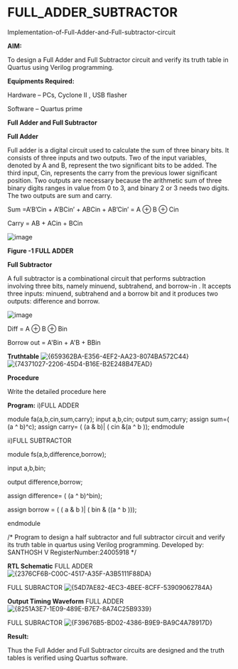 # FULL_ADDER_SUBTRACTOR

Implementation-of-Full-Adder-and-Full-subtractor-circuit

**AIM:**

To design a Full Adder and Full Subtractor circuit and verify its truth table in Quartus using Verilog programming.

**Equipments Required:**

Hardware – PCs, Cyclone II , USB flasher

Software – Quartus prime

**Full Adder and Full Subtractor**

**Full Adder**

Full adder is a digital circuit used to calculate the sum of three binary bits. It consists of three inputs and two outputs. Two of the input variables, denoted by A and B, represent the two significant bits to be added. The third input, Cin, represents the carry from the previous lower significant position. Two outputs are necessary because the arithmetic sum of three binary digits ranges in value from 0 to 3, and binary 2 or 3 needs two digits. The two outputs are sum and carry.

Sum =A’B’Cin + A’BCin’ + ABCin + AB’Cin’ = A ⊕ B ⊕ Cin 

Carry = AB + ACin + BCin

![image](https://github.com/naavaneetha/FULL_ADDER_SUBTRACTOR/assets/154305477/0f30ba51-5ffb-4198-845f-18e054f675e7)

**Figure -1 FULL ADDER**

**Full Subtractor**

A full subtractor is a combinational circuit that performs subtraction involving three bits, namely minuend, subtrahend, and borrow-in . It accepts three inputs: minuend, subtrahend and a borrow bit and it produces two outputs: difference and borrow.

![image](https://github.com/naavaneetha/FULL_ADDER_SUBTRACTOR/assets/154305477/02b24f51-ab51-4304-9ad6-7b81ffc1ead5)

Diff = A ⊕ B ⊕ Bin 

Borrow out = A'Bin + A'B + BBin

**Truthtable**
![{659362BA-E356-4EF2-AA23-8074BA572C44}](https://github.com/user-attachments/assets/0f7ebfba-6cd6-4b52-9e63-07bf9c633d47)
![{74371027-2206-45D4-B16E-B2E248B47EAD}](https://github.com/user-attachments/assets/bc616def-fd35-4964-b99b-22c2b45c5e3f)

**Procedure**

Write the detailed procedure here

**Program:**
i)FULL ADDER

module fa(a,b,cin,sum,carry);
input a,b,cin;
output sum,carry;
assign sum=( (a ^ b)^c);
assign carry= ( (a & b)| ( cin &(a ^ b ));
endmodule

ii)FULL SUBTRACTOR

module fs(a,b,difference,borrow);

input a,b,bin;

output difference,borrow;

assign difference= ( (a ^ b)^bin);

assign borrow = ( ( a & b )| ( bin & ((a ^ b )));

endmodule


/* Program to design a half subtractor and full subtractor circuit and verify its truth table in quartus using Verilog programming. Developed by: SANTHOSH V
RegisterNumber:24005918
*/

**RTL Schematic**
FULL ADDER
![{2376CF6B-C00C-4517-A35F-A3B5111F88DA}](https://github.com/user-attachments/assets/9adc55bb-f248-42c7-8aea-c14d72c89a95)

FULL SUBRACTOR
![{54D7AE82-4EC3-4BEE-8CFF-53909062784A}](https://github.com/user-attachments/assets/48f597ca-058d-4f42-8cc2-59c147996423)

**Output Timing Waveform**
FULL ADDER
![{8251A3E7-1E09-489E-B7E7-8A74C25B9339}](https://github.com/user-attachments/assets/4e1147f7-358e-449f-88a9-b5c2de43b9f2)

FULL SUBRACTOR
![{F39676B5-BD02-4386-B9E9-BA9C4A78917D}](https://github.com/user-attachments/assets/6981e672-6d48-4a35-ab40-ec7ca25dcd1d)



**Result:**

Thus the Full Adder and Full Subtractor circuits are designed and the truth tables is verified using Quartus software.



